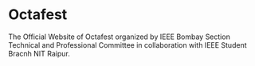 # Octafest
The Official Website of Octafest organized by IEEE Bombay Section Technical and Professional Committee in collaboration with IEEE Student Bracnh NIT Raipur.
